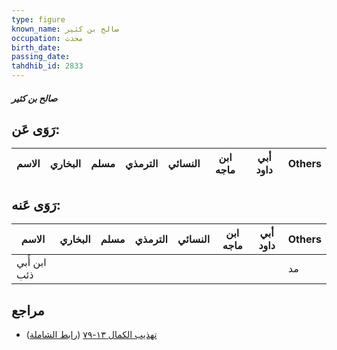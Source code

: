 ```yaml
---
type: figure
known_name: صالح بن كثير
occupation: محدث
birth_date:
passing_date:
tahdhib_id: 2833
---
```

##### صالح بن كثير

## رَوَى عَن:
| الاسم | البخاري | مسلم | الترمذي | النسائي | ابن ماجه | أبي داود | Others |
| ----- | ------- | ---- | ------- | ------- | -------- | -------- | ------ |
## رَوَى عَنه:
| الاسم        | البخاري | مسلم | الترمذي | النسائي | ابن ماجه | أبي داود | Others |
| ------------ | ------- | ---- | ------- | ------- | -------- | -------- | ------ |
| ابن أَبي ذئب |         |      |         |         |          |          | مد     |
## مراجع
- [تهذيب الكمال ١٣-٧٩](obsidian://open?vault=Tahdhib-al-Kamal&file=Figures/٢٨٣٣-صالح%20بن%20كثير) ([رابط الشاملة](https://shamela.ws/book/3722/6460))